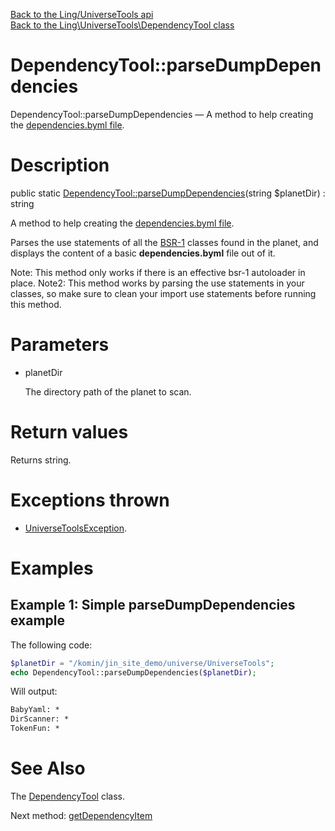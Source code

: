 [Back to the Ling/UniverseTools api](https://github.com/lingtalfi/UniverseTools/blob/master/doc/api/Ling/UniverseTools.md)<br>
[Back to the Ling\UniverseTools\DependencyTool class](https://github.com/lingtalfi/UniverseTools/blob/master/doc/api/Ling/UniverseTools/DependencyTool.md)


DependencyTool::parseDumpDependencies
================



DependencyTool::parseDumpDependencies — A method to help creating the [dependencies.byml file](https://github.com/lingtalfi/TheScientist/blob/master/universe-dependencies-2019.md).




Description
================


public static [DependencyTool::parseDumpDependencies](https://github.com/lingtalfi/UniverseTools/blob/master/doc/api/Ling/UniverseTools/DependencyTool/parseDumpDependencies.md)(string $planetDir) : string




A method to help creating the [dependencies.byml file](https://github.com/lingtalfi/TheScientist/blob/master/universe-dependencies-2019.md).


Parses the use statements of all the [BSR-1](https://github.com/lingtalfi/TheScientist/blob/master/bsr-1.md) classes
found in the planet, and displays the content of a basic **dependencies.byml** file out of it.

Note: This method only works if there is an effective bsr-1 autoloader in place.
Note2: This method works by parsing the use statements in your classes, so make sure to clean your import use statements
before running this method.




Parameters
================


- planetDir

    The directory path of the planet to scan.


Return values
================

Returns string.


Exceptions thrown
================

- [UniverseToolsException](https://github.com/lingtalfi/UniverseTools/blob/master/doc/api/Ling/UniverseTools/Exception/UniverseToolsException.md).&nbsp;





Examples
================

Example 1: Simple parseDumpDependencies example
---------------

The following code:

```php
$planetDir = "/komin/jin_site_demo/universe/UniverseTools";
echo DependencyTool::parseDumpDependencies($planetDir);
```



Will output:

```html
BabyYaml: *
DirScanner: *
TokenFun: *
```



See Also
================

The [DependencyTool](https://github.com/lingtalfi/UniverseTools/blob/master/doc/api/Ling/UniverseTools/DependencyTool.md) class.

Next method: [getDependencyItem](https://github.com/lingtalfi/UniverseTools/blob/master/doc/api/Ling/UniverseTools/DependencyTool/getDependencyItem.md)<br>

